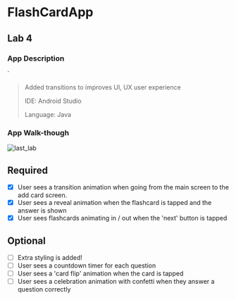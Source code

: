 # FlashCardApp


## Lab 4

### App Description
`
>Added transitions to improves UI, UX user experience
> 
> IDE: Android Studio
> 
> Language: Java 
> 
### App Walk-though


![last_lab](https://user-images.githubusercontent.com/49354774/162567952-94110ba6-a1f5-42ea-a4a8-1ab3ff970121.gif)


## Required
- [x] User sees a transition animation when going from the main screen to the add card screen.
- [x] User sees a reveal animation when the flashcard is tapped and the answer is shown
- [x] User sees flashcards animating in / out when the 'next' button is tapped

## Optional
- [ ] Extra styling is added!
- [ ] User sees a countdown timer for each question
- [ ] User sees a 'card flip' animation when the card is tapped
- [ ] User sees a celebration animation with confetti when they answer a question correctly
